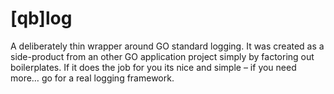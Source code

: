 # [qb]log
A deliberately thin wrapper around GO standard logging. It was created as a side-product from an other GO application project simply by factoring out boilerplates. If it does the job for you its nice and simple – if you need more… go for a real logging framework.

